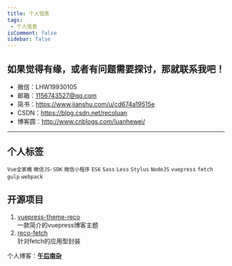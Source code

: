 ```yaml
---
title: 个人信息
tags:
 - 个人信息
isComment: false
sidebar: false
---
```


## 如果觉得有缘，或者有问题需要探讨，那就联系我吧！

- 微信：LHW19930105
- 邮箱：1156743527@qq.com
- 简书：https://www.jianshu.com/u/cd674a19515e
- CSDN：https://blog.csdn.net/recoluan
- 博客圆：http://www.cnblogs.com/luanhewei/

***


## 个人标签
 
`Vue全家桶` `微信JS-SDK` `微信小程序` `ES6` `Sass` `Less` `Stylus` `NodeJS` `vuepress` `fetch` `gulp` `webpack`

## 开源项目

1. [vuepress-theme-reco](https://www.npmjs.com/package/vuepress-theme-reco)<br>
   一款简介的vuepress博客主题
2. [reco-fetch](https://www.npmjs.com/package/reco-fetch)<br>
   针对fetch的应用型封装

个人博客：[**午后南杂**](http://recoluan.gitlab.io) 
